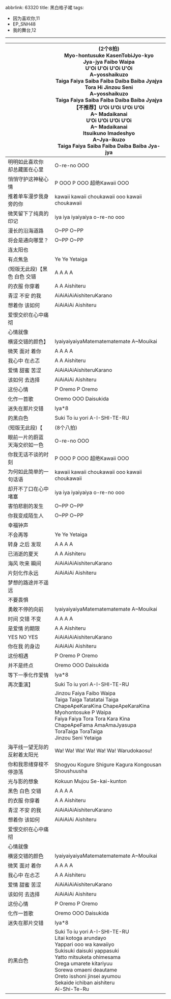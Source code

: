abbrlink: 63320
title: 黑白格子裙
tags:
  - 因为喜欢你,11
  - EP_SNH48
  - 我的舞台,12
---
|      |(2个8拍)<br>Myo-hontusuke KasenTobiJyo-kyo<br>Jya-jya Faibo Waipa<br>U'Oi U'Oi U'Oi U'Oi<br>A~yosshaikuzo<br>Taiga Faiya Saiba Faiba Daiba Baiba Jyajya<br>Tora Hi Jinzou Seni<br>A~yosshaikuzo<br>Taiga Faiya Saiba Faiba Daiba Baiba Jyajya<br>【不推荐】U’Oi U’Oi U’Oi U’Oi<br>A~ Madaikanai<br>U’Oi U’Oi U’Oi U’Oi<br>A~ Madaikanai<br>Itsuikuno Imadeshyo<br>A~Jya-ikuzo<br>Taiga Faiya Saiba Faiba Daiba Baiba Jya-jya|
|--|--|
|明明如此喜欢你 却总藏匿在心里|O-re-no OOO|
|悄悄守护这神秘心情|P OOO P OOO 超绝Kawaii OOO|
|推着单车漫步我身旁的你|kawaii kawaii choukawaii ooo kawaii choukawaii|
|微笑留下了纯真的印记|iya iya iyaiyaiya o-re-no ooo|
|漫长的沿海道路|O~PP O~PP|
|将会是通向哪里？|O~PP O~PP|
|连太阳也|      |
|有点焦急|Ye Ye Yetaiga|
|(短版无此段)【黑色 白色 交错|A A A A|
|的衣服 你穿着|A A Aishiteru|
|青涩 不安 的我|AiAiAiAiAishiteruKarano|
|想着你 该如何|AiAiAiAi Aishiteru|
|爱恨交织在心中痛彻|      |
|心情就像|      |
|横竖交错的颜色】|IyaiyaiyaiyaMatematematemate A~Mouikai|
|微笑 面对 着你|A A A A|
|我心中 在忐忑|A A Aishiteru|
|爱情 甜蜜 苦涩|AiAiAiAiAishiteruKarano|
|该如何 去选择|AiAiAiAi Aishiteru|
|这份心情|P Oremo P Oremo|
|化作一首歌|Oremo OOO Daisukida|
|迷失在那片交错|Iya*8|
|的黑白色|Suki To iu yori A-I-SHI-TE-RU|
|(短版无此段)【|(8个八拍)|
|眼前一片的蔚蓝 天海交织如一色|O-re-no OOO|
|你我无话不谈的时刻|P OOO P OOO 超绝Kawaii OOO|
|为何如此简单的一句话语|kawaii kawaii choukawaii ooo kawaii choukawaii|
|却开不了口在心中堵塞|iya iya iyaiyaiya o-re-no ooo|
|害怕悲剧的发生|O~PP O~PP|
|你我变成陌生人|O~PP O~PP|
|幸福钟声||
|不会再等|Ye Ye Yetaiga|
|转身 之后 发现|A A A A|
|已消逝的夏天|A A Aishiteru|
|海风 吹来 瞬间|AiAiAiAiAishiteruKarano|
|片刻化作永远|AiAiAiAi Aishiteru|
|梦想的路途并不遥远|      |
|不要畏惧||
|勇敢不停的向前|IyaiyaiyaiyaMatematematemate A~Mouikai|
|时间 交错 不变|A A A A|
|是爱情 的期限|A A Aishiteru|
|YES NO YES|AiAiAiAiAishiteruKarano|
|你在我 的身边|AiAiAiAi Aishiteru|
|这份相遇|P Oremo P Oremo|
|并不是终点|Oremo OOO Daisukida|
|等下一季化作爱情|Iya*8|
|再次重演】|Suki To iu yori A-I-SHI-TE-RU|
|      |Jinzou Faiya Faibo Waipa<br>Taiga Taiga Tatatatai Taiga<br>ChapeApeKaraKina ChapeApeKaraKina<br>Myohontosuke P Waipa<br>Faiya Faiya Tora Tora Kara Kina<br>ChapeApeFama AmaAmaJyasupa<br>ToraTaiga ToraTaiga<br>Jinzou Seni Yetaiga|
|海平线一望无际的反射着太阳光|Wa! Wa! Wa! Wa! Wa! Wa! Warudokaosu!|
|你和我思绪穿梭不停游荡|Shogyou Kogure Shigure Kagura Kongousan Shoushuusha|
|光与影的想象|Kokuun Mujou Se-kai-kunton|
|黑色 白色 交错|A A A A|
|的衣服 你穿着|A A Aishiteru|
|青涩 不安 的我|AiAiAiAiAishiteruKarano|
|想着你 该如何|AiAiAiAi Aishiteru|
|爱恨交织在心中痛彻|      |
|心情就像|      |
|横竖交错的颜色|IyaiyaiyaiyaMatematematemate A~Mouikai|
|微笑 面对 着你|A A A A|
|我心中 在忐忑|A A Aishiteru|
|爱情 甜蜜 苦涩|AiAiAiAiAishiteruKarano|
|该如何 去选择|AiAiAiAi Aishiteru|
|这份心情|P Oremo P Oremo|
|化作一首歌|Oremo OOO Daisukida|
|迷失在那片交错|Iya*8|
|的黑白色|Suki To iu yori A-I-SHI-TE-RU<br>Litai kotoga arundayo<br>Yappari ooo wa kawaiiyo<br>Sukisuki daisuki yappasuki<br>Yatto mitsuketa ohimesama<br>Orega umarete kitariyuu<br>Sorewa omaeni deautame<br>Oreto isshoni jinsei ayumou<br>Sekaide ichiban aishiteru<br>Ai-Shi-Te-Ru|